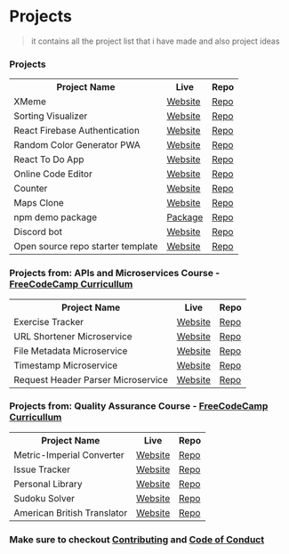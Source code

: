 # Projects

> it contains all the project list that i have made and also project ideas
### Projects

<table style="width:100%">

  <tr>
    <th>Project Name</th>
    <th>Live</th>
    <th>Repo</th>
  </tr>

  <tr>
    <td>XMeme</td>
    <td><a href="https://jainaayush01.github.io/XMeme_frontend/">Website</a></td>
    <td><a href="https://github.com/jainaayush01/XMeme">Repo</a></td>
  </tr>

  <tr>
    <td>Sorting Visualizer</td>
    <td><a href="https://imjainaayush-sorting-visualizer.netlify.app/">Website</a></td>
    <td><a href="https://github.com/jainaayush01/sorting-visualizer">Repo</a></td>
  </tr>

  <tr>
    <td>React Firebase Authentication</td>
    <td><a href="#">Website</a></td>
    <td><a href="https://github.com/jainaayush01/React-Firebase-Authentication">Repo</a></td>
  </tr>

  <tr>
    <td>Random Color Generator PWA</td>
    <td><a href="https://jainaayush01.github.io/random-color-generator/">Website</a></td>
    <td><a href="https://github.com/jainaayush01/random-color-generator">Repo</a></td>
  </tr>
  
  <tr>
    <td>React To Do App</td>
    <td><a href="http://jainaayush01.github.io/Todo-app">Website</a></td>
    <td><a href="https://github.com/jainaayush01/Todo-app">Repo</a></td>
  </tr>

  <tr>
    <td>Online Code Editor</td>
    <td><a href="https://github.com/jainaayush01/Online-Code-Editor">Website</a></td>
    <td><a href="https://github.com/jainaayush01/Online-Code-Editor">Repo</a></td>
  </tr>

  <tr>
    <td>Counter</td>
    <td><a href="https://jainaayush01.github.io/Counter/">Website</a></td>
    <td><a href="https://github.com/jainaayush01/Counter">Repo</a></td>
  </tr>

  <tr>
    <td>Maps Clone</td>
    <td><a href="https://jainaayush01.github.io/Maps-Clone/">Website</a></td>
    <td><a href="https://github.com/jainaayush01/Maps-Clone">Repo</a></td>
  </tr>

  <tr>
    <td>npm demo package</td>
    <td><a href="https://www.npmjs.com/package/jainaayush01-demopkg">Package</a></td>
    <td><a href="https://github.com/jainaayush01/npm-package">Repo</a></td>
  </tr>
  
  <tr>
    <td>Discord bot</td>
    <td><a href="#">Website</a></td>
    <td><a href="https://github.com/jainaayush01/discord-bot">Repo</a></td>
  </tr>

  <tr>
    <td>Open source repo starter template</td>
    <td><a href="#">Website</a></td>
    <td><a href="https://github.com/jainaayush01/open-source-repo-starter">Repo</a></td>
  </tr>

</table>

### Projects from: APIs and Microservices Course - [FreeCodeCamp Curricullum](https://www.freecodecamp.org/learn/apis-and-microservices/)

<table style="width:100%">

  <tr>
    <th>Project Name</th>
    <th>Live</th>
    <th>Repo</th>
  </tr>

  <tr>
    <td>Exercise Tracker</td>
    <td><a href="https://project-exercisetracker.jainaayush01.repl.co">Website</a></td>
    <td><a href="https://github.com/jainaayush01/FreeCodeCamp-Projects/tree/main/APIs-and-Microservices/Expense-Tracker-Microservice">Repo</a></td>
  </tr>

  <tr>
    <td>URL Shortener Microservice</td>
    <td><a href="https://project-urlshortener.jainaayush01.repl.co/">Website</a></td>
    <td><a href="https://github.com/jainaayush01/FreeCodeCamp-Projects/tree/main/APIs-and-Microservices/URL-Shortener-Microservice">Repo</a></td>
  </tr>

  <tr>
    <td>File Metadata Microservice</td>
    <td><a href="https://project-filemetadata.jainaayush01.repl.co">Website</a></td>
    <td><a href="https://github.com/jainaayush01/FreeCodeCamp-Projects/tree/main/APIs-and-Microservices/File-Metadata-Microservice">Repo</a></td>
  </tr>

  <tr>
    <td>Timestamp Microservice</td>
    <td><a href="https://project-timestamp.jainaayush01.repl.co/">Website</a></td>
    <td><a href="https://github.com/jainaayush01/FreeCodeCamp-Projects/tree/main/APIs-and-Microservices/Timestamp-Microservice">Repo</a></td>
  </tr>

  <tr>
    <td>Request Header Parser Microservice</td>
    <td><a href="https://project-headerparser.jainaayush01.repl.co/">Website</a></td>
    <td><a href="https://github.com/jainaayush01/FreeCodeCamp-Projects/tree/main/APIs-and-Microservices/Header-Parser-Microservice">Repo</a></td>
  </tr>
   
</table>

### Projects from: Quality Assurance Course - [FreeCodeCamp Curricullum](https://www.freecodecamp.org/learn/quality-assurance/)

<table style="width:100%">

  <tr>
    <th>Project Name</th>
    <th>Live</th>
    <th>Repo</th>
  </tr>

  <tr>
    <td>Metric-Imperial Converter</td>
    <td><a href="https://project-metricimpconverter.jainaayush01.repl.co/">Website</a></td>
    <td><a href="https://github.com/jainaayush01/FreeCodeCamp-Projects/tree/main/Quality-Assurance/Metric-Imperial-Converter">Repo</a></td>
  </tr>

  <tr>
    <td>Issue Tracker</td>
    <td><a href="https://project-issuetracker.jainaayush01.repl.co/">Website</a></td>
    <td><a href="https://github.com/jainaayush01/FreeCodeCamp-Projects/tree/main/Quality-Assurance/Issue-Tracker-Project">Repo</a></td>
  </tr>

  <tr>
    <td>Personal Library</td>
    <td><a href="https://project-personal-library.jainaayush01.repl.co/">Website</a></td>
    <td><a href="https://github.com/jainaayush01/FreeCodeCamp-Projects/tree/main/Quality-Assurance/Library-Project">Repo</a></td>
  </tr>

  <tr>
    <td>Sudoku Solver</td>
    <td><a href="https://project-sudoku-solver.jainaayush01.repl.co/">Website</a></td>
    <td><a href="https://github.com/jainaayush01/FreeCodeCamp-Projects/tree/main/Quality-Assurance/Sudoku-Solver-Project">Repo</a></td>
  </tr>

  <tr>
    <td>American British Translator</td>
    <td><a href="https://project-american-british-english-translator.jainaayush01.repl.co/">Website</a></td>
    <td><a href="https://github.com/jainaayush01/FreeCodeCamp-Projects/tree/main/Quality-Assurance/American-British-English-Translator-Project">Repo</a></td>
  </tr>
   
</table>

### Make sure to checkout [Contributing](./CONTRIBUTING.md) and [Code of Conduct](./CODE_OF_CONDUCT.md)
